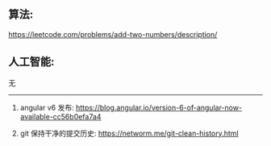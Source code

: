 ## 算法:
https://leetcode.com/problems/add-two-numbers/description/

## 人工智能:

无

---------------------------------------------

1. angular v6 发布:
https://blog.angular.io/version-6-of-angular-now-available-cc56b0efa7a4

2. git 保持干净的提交历史:
https://networm.me/git-clean-history.html